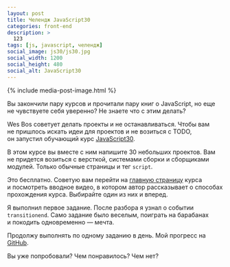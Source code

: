 ```yaml
---
layout: post
title: Челендж JavaScript30
categories: front-end
description: >
  123
tags: [js, javascript, челендж]
social_image: js30/js30.jpg
social_width: 1200
social_height: 480
social_alt: JavaScript30
---
```


{% include media-post-image.html %}

Вы&nbsp;закончили пару курсов и&nbsp;прочитали пару книг о&nbsp;JavaScript, но&nbsp;еще не&nbsp;чувствуете себя уверенно? Не&nbsp;знаете что с&nbsp;этим делать?

Wes Bos советует делать проекты и&nbsp;не&nbsp;останавливаться. Чтобы вам не&nbsp;пришлось искать идеи для проектов и&nbsp;не&nbsp;возиться с&nbsp;TODO, он&nbsp;запустил обучающий курс [JavaScript30][1].

В&nbsp;этом курсе вы&nbsp;вместе с&nbsp;ним напишите 30&nbsp;небольших проектов. Вам не&nbsp;придется возиться с&nbsp;версткой, системами сборки и&nbsp;сборщиками модулей. Только обычные страницы и&nbsp;тег `script`.

Это бесплатно. Советую вам перейти&nbsp;на [главную страницу][1] курса и&nbsp;посмотреть вводное видео, в&nbsp;котором автор рассказывает о&nbsp;способах прохождения курса. Выбирайте один из&nbsp;них и&nbsp;вперед.

Я&nbsp;выполнил первое задание. После разбора я&nbsp;узнал о&nbsp;событии `transitionend`. Само задание было веселым, поиграть на&nbsp;барабанах и&nbsp;покодить одновременно&nbsp;&mdash; мечта.

Продолжу выполнять по&nbsp;одному заданию в&nbsp;день. Мой прогресс&nbsp;на [GitHub][2].

Вы&nbsp;уже попробовали? Чем понравилось? Чем нет?

[1]: https://javascript30.com/
[2]: https://github.com/ymatuhin/JavaScript30/
[3]: https://twitter.com/search?q=%23javascript30
